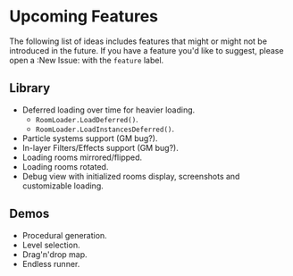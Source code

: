 # Upcoming Features

The following list of ideas includes features that might or might not be introduced in the future. If you have a feature you'd like to suggest, please open a :New Issue: with the `feature` label.

## Library
* Deferred loading over time for heavier loading.
    * `RoomLoader.LoadDeferred()`.
    * `RoomLoader.LoadInstancesDeferred()`.
* Particle systems support (GM bug?).
* In-layer Filters/Effects support (GM bug?).
* Loading rooms mirrored/flipped.
* Loading rooms rotated.
* Debug view with initialized rooms display, screenshots and customizable loading.

## Demos
* Procedural generation.
* Level selection.
* Drag'n'drop map.
* Endless runner.
